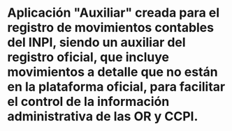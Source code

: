 # Aplicación "Auxiliar" creada para el registro de movimientos contables del INPI, siendo un auxiliar del registro oficial, que incluye movimientos a detalle que no están en la plataforma oficial, para facilitar el control de la información administrativa de las OR y CCPI.
